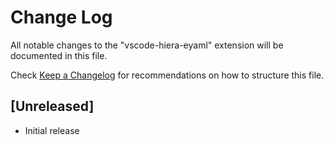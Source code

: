 # Change Log

All notable changes to the "vscode-hiera-eyaml" extension will be documented in this file.

Check [Keep a Changelog](http://keepachangelog.com/) for recommendations on how to structure this file.

## [Unreleased]

- Initial release